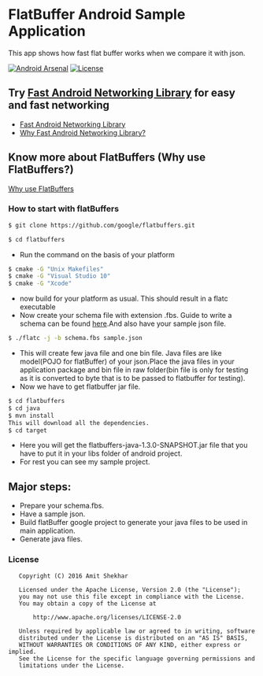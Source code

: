 # FlatBuffer Android Sample Application
This app shows how fast flat buffer works when we compare it with json.

[![Android Arsenal](https://img.shields.io/badge/Android%20Arsenal-FlatBuffer%20Android%20Sample%20Application-blue.svg?style=flat)](http://android-arsenal.com/details/3/3962)
[![License](https://img.shields.io/badge/license-Apache%202.0-blue.svg)](https://github.com/amitshekhariitbhu/FlatBuffer/blob/master/LICENSE)


## Try [Fast Android Networking Library](https://github.com/amitshekhariitbhu/Fast-Android-Networking) for easy and fast networking
* [Fast Android Networking Library](https://github.com/amitshekhariitbhu/Fast-Android-Networking)
* [Why Fast Android Networking Library?](https://medium.freecodecamp.com/simple-and-fast-android-networking-19ed860d1455#.y590rbxrf)

## Know more about FlatBuffers (Why use FlatBuffers?)
[Why use FlatBuffers](https://medium.com/@amitshekhar/why-consider-flatbuffer-over-json-2e4aa8d4ed07#.s67hhn8lt)

### How to start with flatBuffers
```sh
$ git clone https://github.com/google/flatbuffers.git
```
```sh
$ cd flatbuffers
```
* Run the command on the basis of your platform
```sh
$ cmake -G "Unix Makefiles"
$ cmake -G "Visual Studio 10"
$ cmake -G "Xcode"
```
* now build for your platform as usual. This should result in a flatc executable
* Now create your schema file with extension .fbs. Guide to write a schema can be found [here](https://google.github.io/flatbuffers/flatbuffers_guide_writing_schema.html).And also have your sample json file.
```sh
$ ./flatc -j -b schema.fbs sample.json
```
* This will create few java file and one bin file. Java files are like model(POJO for flatBuffer) of your json.Place the java files in your application package and bin file in raw folder(bin file is only for testing as it is converted to byte that is to be passed to flatbuffer for testing).
* Now we have to get flatbuffer jar file.
```sh
$ cd flatbuffers
$ cd java
$ mvn install
This will download all the dependencies.
$ cd target
```
* Here you will get the flatbuffers-java-1.3.0-SNAPSHOT.jar file that you have to put it in your libs folder of android project.
* For rest you can see my sample project.

## Major steps:
* Prepare your schema.fbs.
* Have a sample json.
* Build flatBuffer google project to generate your java files to be used in main application.
* Generate java files.

### License
```
   Copyright (C) 2016 Amit Shekhar

   Licensed under the Apache License, Version 2.0 (the "License");
   you may not use this file except in compliance with the License.
   You may obtain a copy of the License at

       http://www.apache.org/licenses/LICENSE-2.0

   Unless required by applicable law or agreed to in writing, software
   distributed under the License is distributed on an "AS IS" BASIS,
   WITHOUT WARRANTIES OR CONDITIONS OF ANY KIND, either express or implied.
   See the License for the specific language governing permissions and
   limitations under the License.
```